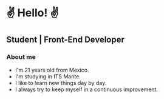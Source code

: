 <h1>✌ <b>Hello!</b> ✌</h1>
<h2>Student | Front-End Developer</h2>

### About me
- I'm 21 years old from Mexico.
- I'm studying in ITS Mante.
- I like to learn new things day by day.
- I always try to keep myself in a continuous improvement.
